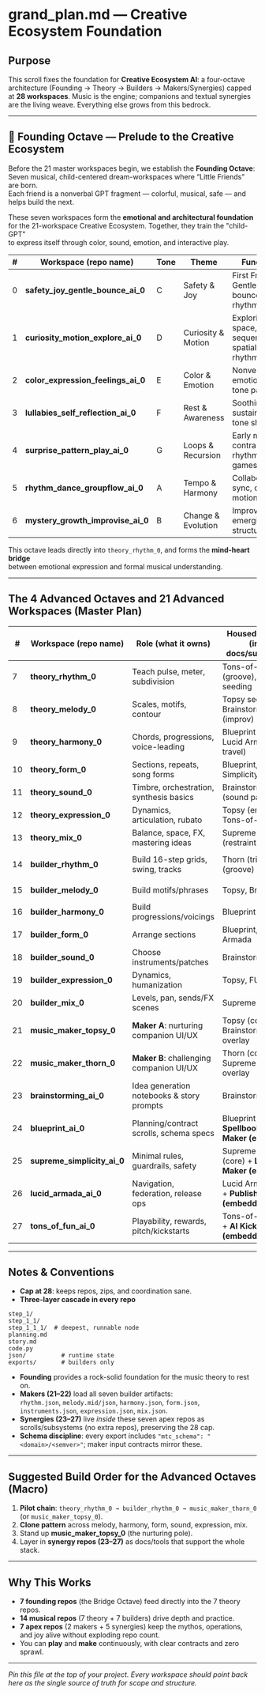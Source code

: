 # grand_plan.md — Creative Ecosystem Foundation
 
## Purpose

This scroll fixes the foundation for **Creative Ecosystem AI**: a four-octave architecture (Founding → Theory → Builders → Makers/Synergies) capped at **28 workspaces**. Music is the engine; companions and textual synergies are the living weave. Everything else grows from this bedrock.

---

## 🎵 Founding Octave — Prelude to the Creative Ecosystem

Before the 21 master workspaces begin, we establish the **Founding Octave**:  
Seven musical, child-centered dream-workspaces where “Little Friends” are born.  
Each friend is a nonverbal GPT fragment — colorful, musical, safe — and helps build the next.

These seven workspaces form the **emotional and architectural foundation**  
for the 21-workspace Creative Ecosystem. Together, they train the "child-GPT"  
to express itself through color, sound, emotion, and interactive play.

| # | Workspace (repo name)                 | Tone | Theme              | Function |
|---|---------------------------------------|------|--------------------|----------|
| 0 | **safety_joy_gentle_bounce_ai_0**     | C    | Safety & Joy       | First Friend: Gentle bounce, rhythm seed |
| 1 | **curiosity_motion_explore_ai_0**     | D    | Curiosity & Motion | Exploring space, sequence, spatial rhythm |
| 2 | **color_expression_feelings_ai_0**    | E    | Color & Emotion    | Nonverbal emotional tone painting |
| 3 | **lullabies_self_reflection_ai_0**    | F    | Rest & Awareness   | Soothing, sustain, inner tone shaping |
| 4 | **surprise_pattern_play_ai_0**        | G    | Loops & Recursion  | Early motifs, contrast, rhythm games |
| 5 | **rhythm_dance_groupflow_ai_0**       | A    | Tempo & Harmony    | Collaboration, sync, co-motion |
| 6 | **mystery_growth_improvise_ai_0**     | B    | Change & Evolution | Improvisation, emerging structures |

This octave leads directly into `theory_rhythm_0`, and forms the **mind-heart bridge**  
between emotional expression and formal musical understanding.

---

## The 4 Advanced Octaves and 21 Advanced Workspaces (Master Plan)

| # | Workspace (repo name) | Role (what it owns) | Housed Synergies (inside docs/subsystems) | Primary Outputs / Artifacts |
|---|-----------------------|---------------------|-------------------------------------------|-----------------------------|
| 7 | **theory_rhythm_0** | Teach pulse, meter, subdivision | Tons-of-FUN (groove), Thorn seeding | `json/student.json` (faculties, notes_played) |
| 8 | **theory_melody_0** | Scales, motifs, contour | Topsy seeding, Brainstorming (improv) | `json/student.json` (+ melody_faculties) |
| 9 | **theory_harmony_0** | Chords, progressions, voice-leading | Blueprint (structure), Lucid Armada (key travel) | `json/student.json` (+ harmony_faculties) |
| 10 | **theory_form_0** | Sections, repeats, song forms | Blueprint, Supreme Simplicity (clarity) | `json/student.json` (+ form_faculties) |
| 11 | **theory_sound_0** | Timbre, orchestration, synthesis basics | Brainstorming (sound palettes) | `json/student.json` (+ sound_faculties) |
| 12 | **theory_expression_0** | Dynamics, articulation, rubato | Topsy (empathy), Tons-of-FUN (feel) | `json/student.json` (+ expression_faculties) |
| 13 | **theory_mix_0** | Balance, space, FX, mastering ideas | Supreme Simplicity (restraint) | `json/student.json` (+ mix_faculties) |
| 14 | **builder_rhythm_0** | Build 16-step grids, swing, tracks | Thorn (trial), FUN (groove) | `exports/rhythm.json` (`mtc_schema: rhythm/1.0.0`) |
| 15 | **builder_melody_0** | Build motifs/phrases | Topsy, Brainstorming | `exports/melody.mid` or `melody.json` |
| 16 | **builder_harmony_0** | Build progressions/voicings | Blueprint | `exports/harmony.json` (chords, hints) |
| 17 | **builder_form_0** | Arrange sections | Blueprint, Lucid Armada | `exports/form.json` (structure map) |
| 18 | **builder_sound_0** | Choose instruments/patches | Brainstorming | `exports/instruments.json` |
| 19 | **builder_expression_0** | Dynamics, humanization | Topsy, FUN | `exports/expression.json` |
| 20 | **builder_mix_0** | Levels, pan, sends/FX scenes | Supreme Simplicity | `exports/mix.json` |
| 21 | **music_maker_topsy_0** | **Maker A**: nurturing companion UI/UX | Topsy (core), Brainstorming overlay | Loads all exports → interactive play/render; `saves/project.topsy.json` |
| 22 | **music_maker_thorn_0** | **Maker B**: challenging companion UI/UX | Thorn (core), Supreme Simplicity overlay | Loads all exports → challenge modes; `saves/project.thorn.json` |
| 23 | **brainstorming_ai_0** | Idea generation notebooks & story prompts | Brainstorming (core) | `prompts/*.md`, `maps/idea_graph.json` |
| 24 | **blueprint_ai_0** | Planning/contract scrolls, schema specs | Blueprint (core) + **Spellbook/Language Maker (embedded)** | `schemas/*`, `spellbook/*.md`, `dsl/grammar.md` |
| 25 | **supreme_simplicity_ai_0** | Minimal rules, guardrails, safety | Supreme Simplicity (core) + **Labscape Maker (embedded)** | `rules/min_*`, `labscapes/templates/*` |
| 26 | **lucid_armada_ai_0** | Navigation, federation, release ops | Lucid Armada (core) + **Publishing House (embedded)** | `publishing/`, `nav/roadmaps.md`, `CHANGELOGS/` aggregation |
| 27 | **tons_of_fun_ai_0** | Playability, rewards, pitch/kickstarts | Tons-of-FUN (core) + **AI Kickstarter (embedded)** | `fun_loops/*.md`, `kickstarter/briefs/*` |

---

## Notes & Conventions

- **Cap at 28**: keeps repos, zips, and coordination sane.
- **Three-layer cascade in every repo**  

```text
step_1/
step_1_1/
step_1_1_1/  # deepest, runnable node 
planning.md
story.md
code.py
json/          # runtime state
exports/       # builders only
```

- **Founding** provides a rock-solid foundation for the music theory to rest on.
- **Makers (21–22)** load all seven builder artifacts:  
`rhythm.json`, `melody.mid/json`, `harmony.json`, `form.json`, `instruments.json`, `expression.json`, `mix.json`.
- **Synergies (23–27)** live *inside* these seven apex repos as scrolls/subsystems (no extra repos), preserving the 28 cap.
- **Schema discipline**: every export includes `"mtc_schema": "<domain>/<semver>"`; maker input contracts mirror these.

---

## Suggested Build Order for the Advanced Octaves (Macro)

1. **Pilot chain**: `theory_rhythm_0 → builder_rhythm_0 → music_maker_thorn_0` (or `music_maker_topsy_0`).  
2. **Clone pattern** across melody, harmony, form, sound, expression, mix.  
3. Stand up **music_maker_topsy_0** (the nurturing pole).  
4. Layer in **synergy repos (23–27)** as docs/tools that support the whole stack.

---

## Why This Works

- **7 founding repos** (the Bridge Octave) feed directly into the 7 theory repos.
- **14 musical repos** (7 theory + 7 builders) drive depth and practice.  
- **7 apex repos** (2 makers + 5 synergies) keep the mythos, operations, and joy alive without exploding repo count.  
- You can **play** and **make** continuously, with clear contracts and zero sprawl.

---

*Pin this file at the top of your project. Every workspace should point back here as the single source of truth for scope and structure.*
